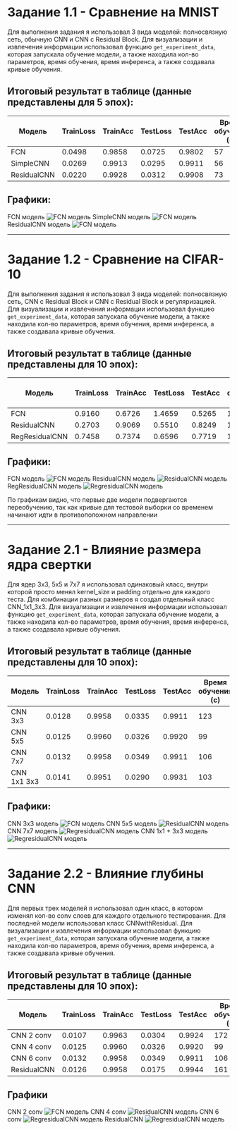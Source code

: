 # Задание 1.1 - Сравнение на MNIST

Для выполнения задания я использовал 3 вида моделей: полносвязную сеть, обычную CNN и CNN с Residual Block. Для визуализации и извлечения информации использовал функцию `get_experiment_data`, которая запускала обучение модели, а также находила кол-во параметров, время обучения, время инференса, а также создавала кривые обучения.

## Итоговый результат в таблице (данные представлены для 5 эпох):

| Модель      | TrainLoss | TrainAcc | TestLoss | TestAcc | Время обучения (с) | Время инференса (с) | Кол-во параметров |
|-------------|-----------|----------|----------|---------|--------------------|---------------------|-------------------|
| FCN         |  0.0498   |  0.9858  |  0.0725  | 0.9802  |         57         |        0.97         |      1,494,154    |
| SimpleCNN   |  0.0269   |  0.9913  |  0.0295  | 0.9911  |         56         |        0.90         |      421,642      |
| ResidualCNN |  0.0220   |  0.9928  |  0.0312  | 0.9908  |         73         |        0.98         |      160,906      |

## Графики:
FCN модель
![FCN модель](https://github.com/Kartowe4ka/DataScienceFourthHomework/blob/main/1.1(FCN).png)
SimpleCNN модель
![FCN модель](https://github.com/Kartowe4ka/DataScienceFourthHomework/blob/main/1.1(SimpleCNN).png)
ResidualCNN модель
![FCN модель](https://github.com/Kartowe4ka/DataScienceFourthHomework/blob/main/1.1(ResidualCNN).png)

___

# Задание 1.2 - Сравнение на CIFAR-10

Для выполнения задания я использовал 3 вида моделей: полносвязную сеть, CNN с Residual Block и CNN с Residual Block и регуляризацией. Для визуализации и извлечения информации использовал функцию `get_experiment_data`, которая запускала обучение модели, а также находила кол-во параметров, время обучения, время инференса, а также создавала кривые обучения.

## Итоговый результат в таблице (данные представлены для 10 эпох):

| Модель         | TrainLoss | TrainAcc | TestLoss | TestAcc | Время обучения (с) | Время инференса (с) | Кол-во параметров |
|----------------|-----------|----------|----------|---------|--------------------|---------------------|-------------------|
| FCN            |  0.9160   |  0.6726  |  1.4659  | 0.5265  |         162        |        2.69         |     9,050,378     |
| ResidualCNN    |  0.2703   |  0.9069  |  0.5510  | 0.8249  |         134        |        1.27         |       161,482     |
| RegResidualCNN |  0.7458   |  0.7374  |  0.6596  | 0.7719  |         173        |        1.43         |       416,202     |

## Графики:
FCN модель
![FCN модель](https://github.com/Kartowe4ka/DataScienceFourthHomework/blob/main/2.1(FCN).png)
ResidualCNN модель
![ResidualCNN модель](https://github.com/Kartowe4ka/DataScienceFourthHomework/blob/main/2.1(ResidualCNN).png)
RegResidualCNN модель
![RegresidualCNN модель](https://github.com/Kartowe4ka/DataScienceFourthHomework/blob/main/2.1(RegResidualCNN).png)

По графикам видно, что первые две модели подвергаются переобучению, так как кривые для тестовой выборки со временем начинают идти в противоположном направлении

___

# Задание 2.1 - Влияние размера ядра свертки

Для ядер 3x3, 5x5 и 7x7 я использовал одинаковый класс, внутри которой просто менял kernel_size и padding отдельно для каждого теста. Для комбинации разных размеров я создал отдельный класс CNN_1x1_3x3. Для визуализации и извлечения информации использовал функцию `get_experiment_data`, которая запускала обучение модели, а также находила кол-во параметров, время обучения, время инференса, а также создавала кривые обучения.

## Итоговый результат в таблице (данные представлены для 10 эпох):

| Модель      | TrainLoss | TrainAcc | TestLoss | TestAcc | Время обучения (с) | Время инференса (с) | Кол-во параметров |
|-------------|-----------|----------|----------|---------|--------------------|---------------------|-------------------|
| CNN 3x3     |  0.0128   |  0.9958  |  0.0335  | 0.9911  |         123        |        0.92         |       421,642     |
| CNN 5x5     |  0.0125   |  0.9960  |  0.0326  | 0.9920  |         99         |        1.09         |       454,922     |
| CNN 7x7     |  0.0132   |  0.9958  |  0.0349  | 0.9911  |         106        |        1.09         |       504,842     |
| CNN 1x1 3x3 |  0.0141   |  0.9951  |  0.0290  | 0.9931  |         103        |        0.99         |       427,050     |

## Графики:
CNN 3x3 модель
![FCN модель](https://github.com/Kartowe4ka/DataScienceFourthHomework/blob/main/2.1(CNN3x3).png)
CNN 5x5 модель
![ResidualCNN модель](https://github.com/Kartowe4ka/DataScienceFourthHomework/blob/main/2.1(CNN5x5).png)
CNN 7x7 модель
![RegresidualCNN модель](https://github.com/Kartowe4ka/DataScienceFourthHomework/blob/main/2.1(CNN7x7).png)
CNN 1x1 + 3x3 модель
![RegresidualCNN модель](https://github.com/Kartowe4ka/DataScienceFourthHomework/blob/main/2.1(CNN1x13x3).png)

___

# Задание 2.2 - Влияние глубины CNN

Для первых трех моделей я использовал один класс, в котором изменял кол-во conv слоев для каждого отдельного тестирования. Для последней модели использовал класс CNNwithResidual. Для визуализации и извлечения информации использовал функцию `get_experiment_data`, которая запускала обучение модели, а также находила кол-во параметров, время обучения, время инференса, а также создавала кривые обучения.

## Итоговый результат в таблице (данные представлены для 10 эпох):
| Модель      | TrainLoss | TrainAcc | TestLoss | TestAcc | Время обучения (с) | Время инференса (с) | Кол-во параметров |
|-------------|-----------|----------|----------|---------|--------------------|---------------------|-------------------|
| CNN 2 conv  |  0.0107   |  0.9963  |  0.0304  | 0.9924  |         172        |        2.12         |       421,642     |
| CNN 4 conv  |  0.0125   |  0.9960  |  0.0326  | 0.9920  |         99         |        1.09         |       454,922     |
| CNN 6 conv  |  0.0132   |  0.9958  |  0.0349  | 0.9911  |         106        |        1.09         |       504,842     |
| ResidualCNN |  0.0126   |  0.9958  |  0.0175  | 0.9944  |         161        |        1.13         |       160,906     |

## Графики
CNN 2 conv
![FCN модель](https://github.com/Kartowe4ka/DataScienceFourthHomework/blob/main/2.1(CNN3x3).png)
CNN 4 conv
![ResidualCNN модель](https://github.com/Kartowe4ka/DataScienceFourthHomework/blob/main/2.1(CNN5x5).png)
CNN 6 conv
![RegresidualCNN модель](https://github.com/Kartowe4ka/DataScienceFourthHomework/blob/main/2.1(CNN7x7).png)
ResidualCNN
![RegresidualCNN модель](https://github.com/Kartowe4ka/DataScienceFourthHomework/blob/main/2.1(CNN1x13x3).png)




